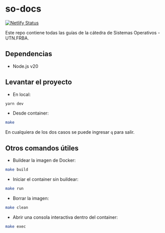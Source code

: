 # so-docs

[![Netlify Status](https://api.netlify.com/api/v1/badges/40f7a7b5-ca78-4730-815d-c20b1c354db3/deploy-status)](https://app.netlify.com/sites/utnso-docs/deploys)

Este repo contiene todas las guías de la cátedra de Sistemas Operativos - UTN.FRBA.

## Dependencias

- Node.js v20

## Levantar el proyecto

- En local:

```bash
yarn dev
```

- Desde container:

```bash
make
```

En cualquiera de los dos casos se puede ingresar `q` para salir.

## Otros comandos útiles

- Buildear la imagen de Docker:

```bash
make build
```

- Iniciar el container sin buildear:

```bash
make run
```

- Borrar la imagen:

```bash
make clean
```

- Abrir una consola interactiva dentro del container:

```bash
make exec
```
